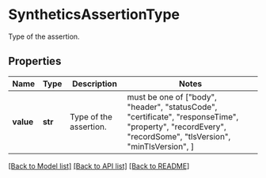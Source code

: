 # SyntheticsAssertionType

Type of the assertion.

## Properties
Name | Type | Description | Notes
------------ | ------------- | ------------- | -------------
**value** | **str** | Type of the assertion. |  must be one of ["body", "header", "statusCode", "certificate", "responseTime", "property", "recordEvery", "recordSome", "tlsVersion", "minTlsVersion", ]

[[Back to Model list]](README.md#documentation-for-models) [[Back to API list]](README.md#documentation-for-api-endpoints) [[Back to README]](README.md)



